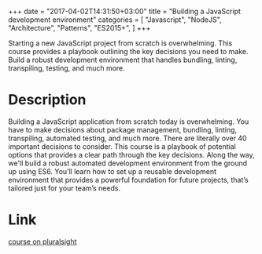 +++
date = "2017-04-02T14:31:50+03:00"
title = "Building a JavaScript development environment"
categories = [
    "Javascript",
    "NodeJS", 
    "Architecture",
    "Patterns",
    "ES2015+",
]
+++

Starting a new JavaScript project from scratch is overwhelming. This course provides a playbook outlining the key decisions you need to make. Build a robust development environment that handles bundling, linting, transpiling, testing, and much more.

<!--more-->

# Description

Building a JavaScript application from scratch today is overwhelming. You have to make decisions about package management, bundling, linting, transpiling, automated testing, and much more. There are literally over 40 important decisions to consider. This course is a playbook of potential options that provides a clear path through the key decisions. Along the way, we'll build a robust automated development environment from the ground up using ES6. You’ll learn how to set up a reusable development environment that provides a powerful foundation for future projects, that’s tailored just for your team’s needs.

# Link

[course on pluralsight](https://www.pluralsight.com/courses/javascript-development-environment)

